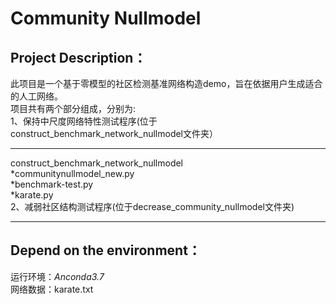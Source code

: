 # **Community Nullmodel**  
## Project Description：
此项目是一个基于零模型的社区检测基准网络构造demo，旨在依据用户生成适合的人工网络。  
项目共有两个部分组成，分别为:  
1、保持中尺度网络特性测试程序(位于construct_benchmark_network_nullmodel文件夹）
***   
construct_benchmark_network_nullmodel  
 *communitynullmodel_new.py    
 *benchmark-test.py    
 *karate.py    
2、减弱社区结构测试程序(位于decrease_community_nullmodel文件夹)
***  
## Depend on the environment：
运行环境：*Anconda3.7*  
网络数据：karate.txt  






